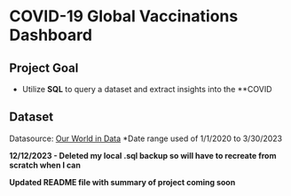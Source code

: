 # COVID-19 Global Vaccinations Dashboard

## Project Goal

- Utilize **SQL** to query a dataset and extract insights into the **COVID

## Dataset

Datasource: [Our World in Data](https://ourworldindata.org/coronavirus)
*Date range used of 1/1/2020 to 3/30/2023

**12/12/2023 - Deleted my local .sql backup so will have to recreate from scratch when I can**

**Updated README file with summary of project coming soon**
